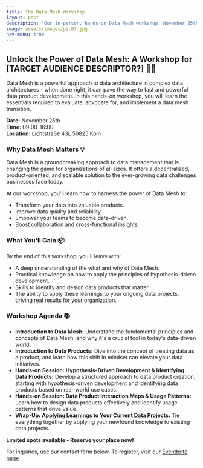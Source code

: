 ```yaml
---
title: The Data Mesh Workshop
layout: post
description: 'Our in-person, hands-on Data Mesh workshop. November 25th in Cologne.'
image: assets/images/pic07.jpg
nav-menu: true
---
```


## Unlock the Power of Data Mesh: A Workshop for [TARGET AUDIENCE DESCRIPTOR?] 👩‍💼

Data Mesh is a powerful approach to data architecture in complex data architectures - when done right, it can pave the way to fast and powerful data product development. In this hands-on workshop, you will learn the essentials required to evaluate, advocate for, and implement a data mesh transition.

**Date:** November 25th  
**Time:** 09:00-16:00  
**Location:** Lichtstraße 43i, 50825 Köln

### Why Data Mesh Matters 💡

Data Mesh is a groundbreaking approach to data management that is changing the game for organizations of all sizes. It offers a decentralized, product-oriented, and scalable solution to the ever-growing data challenges businesses face today.

At our workshop, you'll learn how to harness the power of Data Mesh to:

- Transform your data into valuable products.
- Improve data quality and reliability.
- Empower your teams to become data-driven.
- Boost collaboration and cross-functional insights.

### What You'll Gain 📦

By the end of this workshop, you'll leave with:

- A deep understanding of the what and why of Data Mesh.
- Practical knowledge on how to apply the principles of hypothesis-driven development.
- Skills to identify and design data products that matter.
- The ability to apply these learnings to your ongoing data projects, driving real results for your organization.

### Workshop Agenda 📚

- **Introduction to Data Mesh:** Understand the fundamental principles and concepts of Data Mesh, and why it's a crucial tool in today's data-driven world.
- **Introduction to Data Products:** Dive into the concept of treating data as a product, and learn how this shift in mindset can elevate your data initiatives.
- **Hands-on Session: Hypothesis-Driven Development & Identifying Data Products:** Develop a structured approach to data product creation, starting with hypothesis-driven development and identifying data products based on real-world use cases.
- **Hands-on Session: Data Product Interaction Maps & Usage Patterns:** Learn how to design data products effectively and identify usage patterns that drive value.
- **Wrap-Up: Applying Learnings to Your Current Data Projects:** Tie everything together by applying your newfound knowledge to existing data projects.

**Limited spots available - Reserve your place now!**

For inquiries, use our contact form below.
To register, visit our [Eventbrite page](http://insert-link.here).

